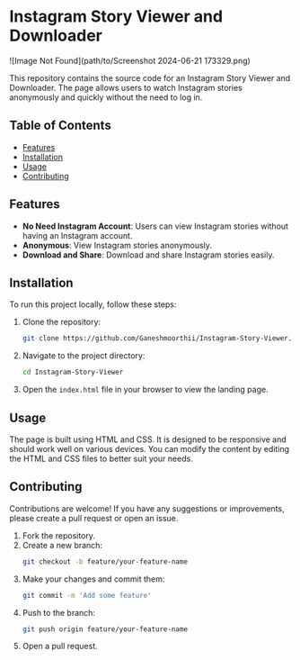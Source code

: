 # Instagram Story Viewer and Downloader

![Image Not Found](path/to/Screenshot 2024-06-21 173329.png)

This repository contains the source code for an Instagram Story Viewer and Downloader. The page allows users to watch Instagram stories anonymously and quickly without the need to log in.

## Table of Contents

- [Features](#features)
- [Installation](#installation)
- [Usage](#usage)
- [Contributing](#contributing)

## Features

- **No Need Instagram Account**: Users can view Instagram stories without having an Instagram account.
- **Anonymous**: View Instagram stories anonymously.
- **Download and Share**: Download and share Instagram stories easily.

## Installation

To run this project locally, follow these steps:

1. Clone the repository:
    ```bash
    git clone https://github.com/Ganeshmoorthii/Instagram-Story-Viewer.git
    ```

2. Navigate to the project directory:
    ```bash
    cd Instagram-Story-Viewer
    ```

3. Open the `index.html` file in your browser to view the landing page.

## Usage

The page is built using HTML and CSS. It is designed to be responsive and should work well on various devices. You can modify the content by editing the HTML and CSS files to better suit your needs.

## Contributing

Contributions are welcome! If you have any suggestions or improvements, please create a pull request or open an issue.

1. Fork the repository.
2. Create a new branch:
    ```bash
    git checkout -b feature/your-feature-name
    ```
3. Make your changes and commit them:
    ```bash
    git commit -m 'Add some feature'
    ```
4. Push to the branch:
    ```bash
    git push origin feature/your-feature-name
    ```
5. Open a pull request.

